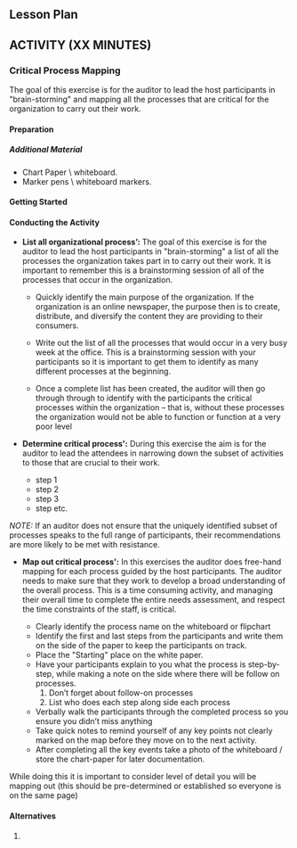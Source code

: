 
## Lesson Plan

## ACTIVITY (XX MINUTES)

### Critical Process Mapping

The goal of this exercise is for the auditor to lead the host participants in "brain-storming" and mapping all the processes that are critical for the organization to carry out their work.

#### Preparation


##### Additional Material

  * Chart Paper \ whiteboard.
  * Marker pens \ whiteboard markers.

#### Getting Started


#### Conducting the Activity


  * **List all organizational process’:** The goal of this exercise is for the auditor to lead the host participants in "brain-storming" a list of all the processes the organization takes part in to carry out their work. It is important to remember this is a brainstorming session of all of the processes that occur in the organization.

    * Quickly identify the main purpose of the organization. If the organization is an online newspaper, the purpose then is to create, distribute, and diversify the content they are providing to their consumers.

    * Write out the list of all the processes that would occur in a very busy week at the office. This is a brainstorming session with your participants so it is important to get them to identify as many different processes at the beginning.

    * Once a complete list has been created, the auditor will then go through through to identify with the participants the critical processes within the organization – that is, without these processes the organization would not be able to function or function at a very poor level

  * **Determine critical process':** During this exercise the aim is for the auditor to lead the attendees in narrowing down the subset of activities to those that are crucial to their work.

    * step 1
    * step 2
    * step 3
    * step etc.

*NOTE:* If an auditor does not ensure that the uniquely identified subset of processes speaks to the full range of participants, their recommendations are more likely to be met with resistance.

  * **Map out critical process':** In this exercises the auditor does free-hand mapping for each process guided by the host participants. The auditor needs to make sure that they work to develop a broad understanding of the overall process. This is a time consuming activity, and managing their overall time to complete the entire needs assessment, and respect the time constraints of the staff, is critical.

    * Clearly identify the process name on the whiteboard or flipchart
	* Identify the first and last steps from the participants and write them on the side of the paper to keep the participants on track.
	* Place the "Starting" place on the white paper.
	* Have your participants explain to you what the process is step-by-step, while making a note on the side where there will be follow on processes.
      1. Don’t forget about follow-on processes
      2. List who does each step along side each process
    * Verbally walk the participants through the completed process so you ensure you didn’t miss anything
	* Take quick notes to remind yourself of any key points not clearly marked on the map before they move on to the next activity. 
	* After completing all the key events take a photo of the whiteboard / store the chart-paper for later documentation.

While doing this it is important to consider level of detail you will be mapping out (this should be pre-determined or established so everyone is on the same page)



#### Alternatives

1. 
